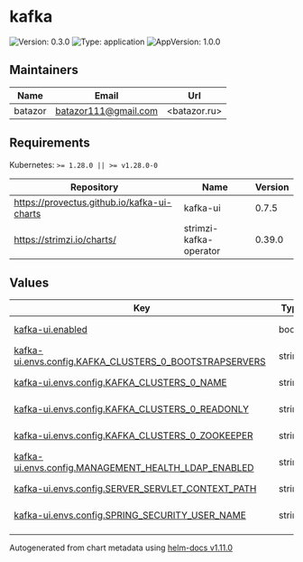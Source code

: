 # kafka

![Version: 0.3.0](https://img.shields.io/badge/Version-0.3.0-informational?style=flat-square) ![Type: application](https://img.shields.io/badge/Type-application-informational?style=flat-square) ![AppVersion: 1.0.0](https://img.shields.io/badge/AppVersion-1.0.0-informational?style=flat-square)

## Maintainers

| Name | Email | Url |
| ---- | ------ | --- |
| batazor | <batazor111@gmail.com> | <batazor.ru> |

## Requirements

Kubernetes: `>= 1.28.0 || >= v1.28.0-0`

| Repository | Name | Version |
|------------|------|---------|
| https://provectus.github.io/kafka-ui-charts | kafka-ui | 0.7.5 |
| https://strimzi.io/charts/ | strimzi-kafka-operator | 0.39.0 |

## Values

<table height="400px" >
	<thead>
		<th>Key</th>
		<th>Type</th>
		<th>Default</th>
		<th>Description</th>
	</thead>
	<tbody>
		<tr>
			<td id="kafka-ui--enabled"><a href="./values.yaml#L23">kafka-ui.enabled</a></td>
			<td>
bool
</td>
			<td>
				<div style="max-width: 300px;">
<pre lang="json">
true
</pre>
</div>
			</td>
			<td></td>
		</tr>
		<tr>
			<td id="kafka-ui--envs--config--KAFKA_CLUSTERS_0_BOOTSTRAPSERVERS"><a href="./values.yaml#L35">kafka-ui.envs.config.KAFKA_CLUSTERS_0_BOOTSTRAPSERVERS</a></td>
			<td>
string
</td>
			<td>
				<div style="max-width: 300px;">
<pre lang="json">
"shortlink-kafka-bootstrap:9092"
</pre>
</div>
			</td>
			<td></td>
		</tr>
		<tr>
			<td id="kafka-ui--envs--config--KAFKA_CLUSTERS_0_NAME"><a href="./values.yaml#L34">kafka-ui.envs.config.KAFKA_CLUSTERS_0_NAME</a></td>
			<td>
string
</td>
			<td>
				<div style="max-width: 300px;">
<pre lang="json">
"shortlink"
</pre>
</div>
			</td>
			<td></td>
		</tr>
		<tr>
			<td id="kafka-ui--envs--config--KAFKA_CLUSTERS_0_READONLY"><a href="./values.yaml#L37">kafka-ui.envs.config.KAFKA_CLUSTERS_0_READONLY</a></td>
			<td>
string
</td>
			<td>
				<div style="max-width: 300px;">
<pre lang="json">
"true"
</pre>
</div>
			</td>
			<td></td>
		</tr>
		<tr>
			<td id="kafka-ui--envs--config--KAFKA_CLUSTERS_0_ZOOKEEPER"><a href="./values.yaml#L36">kafka-ui.envs.config.KAFKA_CLUSTERS_0_ZOOKEEPER</a></td>
			<td>
string
</td>
			<td>
				<div style="max-width: 300px;">
<pre lang="json">
"kafka-zookeeper-client:2181"
</pre>
</div>
			</td>
			<td></td>
		</tr>
		<tr>
			<td id="kafka-ui--envs--config--MANAGEMENT_HEALTH_LDAP_ENABLED"><a href="./values.yaml#L40">kafka-ui.envs.config.MANAGEMENT_HEALTH_LDAP_ENABLED</a></td>
			<td>
string
</td>
			<td>
				<div style="max-width: 300px;">
<pre lang="json">
"FALSE"
</pre>
</div>
			</td>
			<td></td>
		</tr>
		<tr>
			<td id="kafka-ui--envs--config--SERVER_SERVLET_CONTEXT_PATH"><a href="./values.yaml#L41">kafka-ui.envs.config.SERVER_SERVLET_CONTEXT_PATH</a></td>
			<td>
string
</td>
			<td>
				<div style="max-width: 300px;">
<pre lang="json">
"/kafka-ui"
</pre>
</div>
			</td>
			<td></td>
		</tr>
		<tr>
			<td id="kafka-ui--envs--config--SPRING_SECURITY_USER_NAME"><a href="./values.yaml#L38">kafka-ui.envs.config.SPRING_SECURITY_USER_NAME</a></td>
			<td>
string
</td>
			<td>
				<div style="max-width: 300px;">
<pre lang="json">
"redacted"
</pre>
</div>
			</td>
			<td></td>
		</tr>
		<tr>
			<td id="kafka-ui--envs--config--SPRING_SECURITY_USER_PASSWORD"><a href="./values.yaml#L39">kafka-ui.envs.config.SPRING_SECURITY_USER_PASSWORD</a></td>
			<td>
string
</td>
			<td>
				<div style="max-width: 300px;">
<pre lang="json">
"redacted"
</pre>
</div>
			</td>
			<td></td>
		</tr>
		<tr>
			<td id="kafka-ui--envs--secret"><a href="./values.yaml#L32">kafka-ui.envs.secret</a></td>
			<td>
object
</td>
			<td>
				<div style="max-width: 300px;">
<pre lang="json">
{}
</pre>
</div>
			</td>
			<td></td>
		</tr>
		<tr>
			<td id="kafka-ui--fullnameOverride"><a href="./values.yaml#L25">kafka-ui.fullnameOverride</a></td>
			<td>
string
</td>
			<td>
				<div style="max-width: 300px;">
<pre lang="json">
"kafka-ui"
</pre>
</div>
			</td>
			<td></td>
		</tr>
		<tr>
			<td id="kafka-ui--image--pullPolicy"><a href="./values.yaml#L29">kafka-ui.image.pullPolicy</a></td>
			<td>
string
</td>
			<td>
				<div style="max-width: 300px;">
<pre lang="json">
"Always"
</pre>
</div>
			</td>
			<td></td>
		</tr>
		<tr>
			<td id="kafka-ui--image--tag"><a href="./values.yaml#L28">kafka-ui.image.tag</a></td>
			<td>
string
</td>
			<td>
				<div style="max-width: 300px;">
<pre lang="json">
"master"
</pre>
</div>
			</td>
			<td></td>
		</tr>
		<tr>
			<td id="kafka-ui--ingress--annotations--"cert-manager--io/cluster-issuer""><a href="./values.yaml#L57">kafka-ui.ingress.annotations."cert-manager.io/cluster-issuer"</a></td>
			<td>
string
</td>
			<td>
				<div style="max-width: 300px;">
<pre lang="json">
"cert-manager-production"
</pre>
</div>
			</td>
			<td></td>
		</tr>
		<tr>
			<td id="kafka-ui--ingress--annotations--"nginx--ingress--kubernetes--io/enable-opentelemetry""><a href="./values.yaml#L59">kafka-ui.ingress.annotations."nginx.ingress.kubernetes.io/enable-opentelemetry"</a></td>
			<td>
string
</td>
			<td>
				<div style="max-width: 300px;">
<pre lang="json">
"true"
</pre>
</div>
			</td>
			<td></td>
		</tr>
		<tr>
			<td id="kafka-ui--ingress--annotations--"nginx--ingress--kubernetes--io/enable-owasp-core-rules""><a href="./values.yaml#L58">kafka-ui.ingress.annotations."nginx.ingress.kubernetes.io/enable-owasp-core-rules"</a></td>
			<td>
string
</td>
			<td>
				<div style="max-width: 300px;">
<pre lang="json">
"true"
</pre>
</div>
			</td>
			<td></td>
		</tr>
		<tr>
			<td id="kafka-ui--ingress--annotations--"nginx--ingress--kubernetes--io/rewrite-target""><a href="./values.yaml#L60">kafka-ui.ingress.annotations."nginx.ingress.kubernetes.io/rewrite-target"</a></td>
			<td>
string
</td>
			<td>
				<div style="max-width: 300px;">
<pre lang="json">
"/kafka-ui/$2"
</pre>
</div>
			</td>
			<td></td>
		</tr>
		<tr>
			<td id="kafka-ui--ingress--annotations--"nginx--ingress--kubernetes--io/use-regex""><a href="./values.yaml#L61">kafka-ui.ingress.annotations."nginx.ingress.kubernetes.io/use-regex"</a></td>
			<td>
string
</td>
			<td>
				<div style="max-width: 300px;">
<pre lang="json">
"true"
</pre>
</div>
			</td>
			<td></td>
		</tr>
		<tr>
			<td id="kafka-ui--ingress--enabled"><a href="./values.yaml#L54">kafka-ui.ingress.enabled</a></td>
			<td>
bool
</td>
			<td>
				<div style="max-width: 300px;">
<pre lang="json">
true
</pre>
</div>
			</td>
			<td></td>
		</tr>
		<tr>
			<td id="kafka-ui--ingress--host"><a href="./values.yaml#L63">kafka-ui.ingress.host</a></td>
			<td>
string
</td>
			<td>
				<div style="max-width: 300px;">
<pre lang="json">
"shortlink.best"
</pre>
</div>
			</td>
			<td></td>
		</tr>
		<tr>
			<td id="kafka-ui--ingress--ingressClassName"><a href="./values.yaml#L55">kafka-ui.ingress.ingressClassName</a></td>
			<td>
string
</td>
			<td>
				<div style="max-width: 300px;">
<pre lang="json">
"nginx"
</pre>
</div>
			</td>
			<td></td>
		</tr>
		<tr>
			<td id="kafka-ui--ingress--path"><a href="./values.yaml#L65">kafka-ui.ingress.path</a></td>
			<td>
string
</td>
			<td>
				<div style="max-width: 300px;">
<pre lang="json">
"/kafka-ui(/|$)(.*)"
</pre>
</div>
			</td>
			<td></td>
		</tr>
		<tr>
			<td id="kafka-ui--ingress--tls--enabled"><a href="./values.yaml#L68">kafka-ui.ingress.tls.enabled</a></td>
			<td>
bool
</td>
			<td>
				<div style="max-width: 300px;">
<pre lang="json">
true
</pre>
</div>
			</td>
			<td></td>
		</tr>
		<tr>
			<td id="kafka-ui--ingress--tls--secretName"><a href="./values.yaml#L69">kafka-ui.ingress.tls.secretName</a></td>
			<td>
string
</td>
			<td>
				<div style="max-width: 300px;">
<pre lang="json">
"shortlink-ingress-tls"
</pre>
</div>
			</td>
			<td></td>
		</tr>
		<tr>
			<td id="kafka-ui--probes--useHttpsScheme"><a href="./values.yaml#L44">kafka-ui.probes.useHttpsScheme</a></td>
			<td>
bool
</td>
			<td>
				<div style="max-width: 300px;">
<pre lang="json">
false
</pre>
</div>
			</td>
			<td></td>
		</tr>
		<tr>
			<td id="strimzi-kafka-operator--createAggregateRoles"><a href="./values.yaml#L13">strimzi-kafka-operator.createAggregateRoles</a></td>
			<td>
bool
</td>
			<td>
				<div style="max-width: 300px;">
<pre lang="json">
true
</pre>
</div>
			</td>
			<td></td>
		</tr>
		<tr>
			<td id="strimzi-kafka-operator--dashboards--annotations--grafana_dashboard_folder"><a href="./values.yaml#L20">strimzi-kafka-operator.dashboards.annotations.grafana_dashboard_folder</a></td>
			<td>
string
</td>
			<td>
				<div style="max-width: 300px;">
<pre lang="json">
"Kafka"
</pre>
</div>
			</td>
			<td></td>
		</tr>
		<tr>
			<td id="strimzi-kafka-operator--dashboards--enabled"><a href="./values.yaml#L16">strimzi-kafka-operator.dashboards.enabled</a></td>
			<td>
bool
</td>
			<td>
				<div style="max-width: 300px;">
<pre lang="json">
true
</pre>
</div>
			</td>
			<td></td>
		</tr>
		<tr>
			<td id="strimzi-kafka-operator--dashboards--label"><a href="./values.yaml#L17">strimzi-kafka-operator.dashboards.label</a></td>
			<td>
string
</td>
			<td>
				<div style="max-width: 300px;">
<pre lang="json">
"grafana_dashboard"
</pre>
</div>
			</td>
			<td></td>
		</tr>
		<tr>
			<td id="strimzi-kafka-operator--dashboards--labelValue"><a href="./values.yaml#L18">strimzi-kafka-operator.dashboards.labelValue</a></td>
			<td>
string
</td>
			<td>
				<div style="max-width: 300px;">
<pre lang="json">
"true"
</pre>
</div>
			</td>
			<td></td>
		</tr>
		<tr>
			<td id="strimzi-kafka-operator--enabled"><a href="./values.yaml#L6">strimzi-kafka-operator.enabled</a></td>
			<td>
bool
</td>
			<td>
				<div style="max-width: 300px;">
<pre lang="json">
true
</pre>
</div>
			</td>
			<td></td>
		</tr>
		<tr>
			<td id="strimzi-kafka-operator--watchAnyNamespace"><a href="./values.yaml#L11">strimzi-kafka-operator.watchAnyNamespace</a></td>
			<td>
bool
</td>
			<td>
				<div style="max-width: 300px;">
<pre lang="json">
true
</pre>
</div>
			</td>
			<td></td>
		</tr>
		<tr>
			<td id="strimzi-kafka-operator--watchNamespaces[0]"><a href="./values.yaml#L9">strimzi-kafka-operator.watchNamespaces[0]</a></td>
			<td>
string
</td>
			<td>
				<div style="max-width: 300px;">
<pre lang="json">
"shortlink"
</pre>
</div>
			</td>
			<td></td>
		</tr>
		<tr>
			<td id="strimzi-kafka-operator--watchNamespaces[1]"><a href="./values.yaml#L10">strimzi-kafka-operator.watchNamespaces[1]</a></td>
			<td>
string
</td>
			<td>
				<div style="max-width: 300px;">
<pre lang="json">
"kafka"
</pre>
</div>
			</td>
			<td></td>
		</tr>
	</tbody>
</table>

----------------------------------------------
Autogenerated from chart metadata using [helm-docs v1.11.0](https://github.com/norwoodj/helm-docs/releases/v1.11.0)
